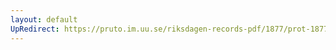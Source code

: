 ```yaml
---
layout: default
UpRedirect: https://pruto.im.uu.se/riksdagen-records-pdf/1877/prot-1877--fk--013/prot-1877--fk--013_027.pdf
---
```

